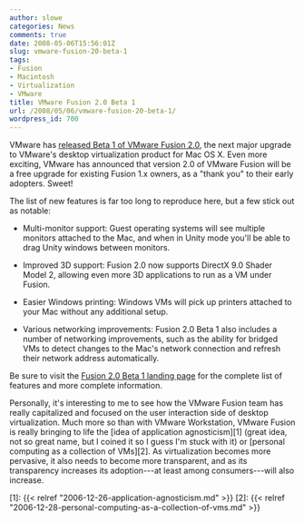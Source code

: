 ```yaml
---
author: slowe
categories: News
comments: true
date: 2008-05-06T15:56:01Z
slug: vmware-fusion-20-beta-1
tags:
- Fusion
- Macintosh
- Virtualization
- VMware
title: VMware Fusion 2.0 Beta 1
url: /2008/05/06/vmware-fusion-20-beta-1/
wordpress_id: 700
---
```


VMware has [released Beta 1 of VMware Fusion 2.0](http://blogs.vmware.com/teamfusion/2008/05/more-displays-m.html), the next major upgrade to VMware's desktop virtualization product for Mac OS X. Even more exciting, VMware has announced that version 2.0 of VMware Fusion will be a free upgrade for existing Fusion 1.x owners, as a "thank you" to their early adopters. Sweet!

The list of new features is far too long to reproduce here, but a few stick out as notable:

* Multi-monitor support: Guest operating systems will see multiple monitors attached to the Mac, and when in Unity mode you'll be able to drag Unity windows between monitors.

* Improved 3D support: Fusion 2.0 now supports DirectX 9.0 Shader Model 2, allowing even more 3D applications to run as a VM under Fusion.

* Easier Windows printing: Windows VMs will pick up printers attached to your Mac without any additional setup.

* Various networking improvements: Fusion 2.0 Beta 1 also includes a number of networking improvements, such as the ability for bridged VMs to detect changes to the Mac's network connection and refresh their network address automatically.

Be sure to visit the [Fusion 2.0 Beta 1 landing page](http://www.vmware.com/landing_pages/fusion2_beta.html) for the complete list of features and more complete information.

Personally, it's interesting to me to see how the VMware Fusion team has really capitalized and focused on the user interaction side of desktop virtualization. Much more so than with VMware Workstation, VMware Fusion is really bringing to life the [idea of application agnosticism][1] (great idea, not so great name, but I coined it so I guess I'm stuck with it) or [personal computing as a collection of VMs][2]. As virtualization becomes more pervasive, it also needs to become more transparent, and as its transparency increases its adoption---at least among consumers---will also increase.

[1]: {{< relref "2006-12-26-application-agnosticism.md" >}}
[2]: {{< relref "2006-12-28-personal-computing-as-a-collection-of-vms.md" >}}
